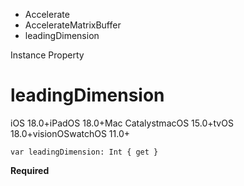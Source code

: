 

- Accelerate
- AccelerateMatrixBuffer
-  leadingDimension 

Instance Property

# leadingDimension

iOS 18.0+iPadOS 18.0+Mac CatalystmacOS 15.0+tvOS 18.0+visionOSwatchOS 11.0+

``` source
var leadingDimension: Int { get }
```

**Required**

